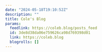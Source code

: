 ```yaml
---
date: "2024-05-18T19:10:52Z"
description: ""
title: Cole's Blog
params:
  feedlink: https://coleb.blog/posts_feed
  id: 3de8d38da06e759626ca98d769398d01
  link: https://coleb.blog
  blogrolls: []
---
```

